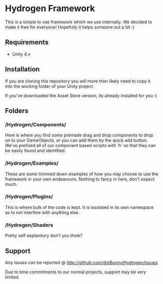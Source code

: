 Hydrogen Framework
================================================================================================

This is a simple to use framework which we use internally. 
We decided to make it free for everyone! 
Hopefully it helps someone out a bit :)


Requirements
------------------------------------------------------------------------------------------------
- Unity 4.x

Installation
------------------------------------------------------------------------------------------------

If you are cloning this repository you will more then likely need to copy it 
into the working folder of your Unity project.

If you've downloaded the Asset Store version, its already installed for you :)


Folders
------------------------------------------------------------------------------------------------

### /Hydrogen/Components/ ###
Here is where you find some premade drag and drop components to drop on to your GameObjects, or
you can add them by the quick add button. We've prefixed all of our component based scripts with
'h' so that they can be easily found and identified.

### /Hydrogen/Examples/ ###
These are some trimmed down examples of how you may choose to use the framework in your own
endeavours. Nothing to fancy in here, don't expect much.

### /Hydrogen/Plugins/ ###
This is where bulk of the code is kept. It is issolated in its own namespace as to not interfere
with anything else.

### /Hydrogen/Shaders ###
Pretty self explanitory don't you think?


Support
------------------------------------------------------------------------------------------------

Any issues can be reported @ http://github.com/dotBunny/Hydrogen/issues

Due to time commitments to our normal projects, support may be very limited.

